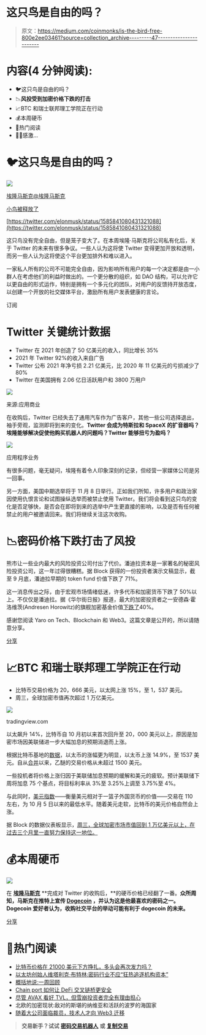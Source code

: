 # 这只鸟是自由的吗？

> 原文：<https://medium.com/coinmonks/is-the-bird-free-800e2ee03461?source=collection_archive---------47----------------------->

# 内容(4 分钟阅读):

*   🐦这只鸟是自由的吗？
*   📉**风投受到加密价格下跌的打击**
*   📈BTC 和瑞士联邦理工学院正在行动
*   💰本周硬币
*   📰热门阅读
*   🙏🏻感激…

# 🐦这只鸟是自由的吗？

![](img/e9d85ce892e2809b6fd066d47b82c2e2.png)

[埃隆马斯克@埃隆马斯克](https://twitter.com/elonmusk/status/1585841080431321088)

[小鸟被释放了](https://twitter.com/elonmusk/status/1585841080431321088)

[https://twitter.com/elonmusk/status/1585841080431321088](https://twitter.com/elonmusk/status/1585841080431321088)

这只鸟没有完全自由，但是笼子变大了。在本周埃隆·马斯克将公司私有化后，关于 Twitter 的未来有很多争议。一些人认为这将使 Twitter 变得更加开放和透明，而另一些人认为这将使这个平台更加排外和难以进入。

一家私人所有的公司不可能完全自由，因为影响所有用户的每一个决定都是由一小群人在考虑他们的利益时做出的。一个更分散的组织，如 DAO 结构，可以允许它以更自由的形式运作，特别是拥有一个多元化的团队，对用户的反馈持开放态度，以创建一个开放的社交媒体平台，激励所有用户发表健康的言论。

订阅

# Twitter 关键统计数据

*   Twitter 在 2021 年创造了 50 亿美元的收入，同比增长 35%
*   2021 年 Twitter 92%的收入来自广告
*   Twitter 公布 2021 年净亏损 2.21 亿美元，比 2020 年 11 亿美元的亏损减少了 80%
*   Twitter 在美国拥有 2.06 亿日活跃用户和 3800 万用户

![](img/5d58963f5fd06afdb147e6b12521b053.png)

来源:应用商业

在收购后，Twitter 已经失去了通用汽车作为广告客户，其他一些公司选择退出，袖手旁观，监测即将到来的变化。**Twitter 会成为特斯拉和 SpaceX 的扩音器吗？埃隆能够解决促使他购买机器人的问题吗？Twitter 能够扭亏为盈吗？**

![](img/fa49e8c47a641138ae4e43e9470015ab.png)

应用程序业务

有很多问题，毫无疑问，埃隆有着令人印象深刻的记录，但经营一家媒体公司是另一回事。

另一方面，美国中期选举将于 11 月 8 日举行。正如我们所知，许多用户和政治家因使用仇恨言论和试图操纵选举而被禁止使用 Twitter。我们将会看到这只鸟的变化是否足够快，是否会在即将到来的选举中产生更直接的影响，以及是否有任何被禁止的用户被邀请回来。我们将继续关注这次收购。

# 📉密码价格下跌打击了风投

熊市让一些业内最大的风险投资公司付出了代价。潘迪拉资本是一家著名的秘密风险投资公司，这一年过得很糟糕。据 Block 获得的一份投资者演示文稿显示，截至 9 月底，潘迪拉早期的 token fund 价值下跌了 71%。

这一消息传出之际，由于宏观市场情绪低迷，许多代币和加密货币下跌了 50%以上。不仅仅是潘迪拉。据《华尔街日报》报道，最大的加密投资者之一安德森·霍洛维茨(Andresen Horowitz)的旗舰加密基金价值[下跌了](https://www.theblock.co/post/179956/a16z-flagship-crypto-fund-dropped-value-wsj)40%。

感谢您阅读 Yaro on Tech、Blockchain 和 Web3。这篇文章是公开的，所以请随意分享。

[分享](https://yarocelis.substack.com/p/is-the-bird-free?utm_source=substack&utm_medium=email&utm_content=share&action=share&token=eyJ1c2VyX2lkIjo4NzI4NzQyLCJwb3N0X2lkIjo4MTYyNjMxNSwiaWF0IjoxNjY3MTgxMDU4LCJleHAiOjE2Njk3NzMwNTgsImlzcyI6InB1Yi0yODIwMjIiLCJzdWIiOiJwb3N0LXJlYWN0aW9uIn0.Z4U_yXuuj0I-GChLJcJMLGtsFwBPQT6WUoZ9323KyXY)

# 📈BTC 和瑞士联邦理工学院正在行动

*   比特币交易价格为 20，666 美元，以太网上涨 15%，至 1，537 美元。
*   周三，全球加密市值再次超过 1 万亿美元。

![](img/405c082d25349b0ac56da4d69f3e03c5.png)

tradingview.com

以太飙升 14%，比特币自 10 月初以来首次回升至 20，000 美元以上，原因是加密市场因美联储进一步大幅加息的预期消退而上涨。

根据比特币基地的[数据](https://www.coinbase.com/price/ethereum)，以太币的涨幅更为明显，以太币上涨 14.9%，至 1537 美元。自从[合并](https://www.theblock.co/post/166708/the-merge-everything-you-need-to-know-about-ethereums-big-upgrade)以来，乙醚的交易价格从未超过 1500 美元。

一些投机者将价格上涨归因于美联储加息预期的缓解和美元的疲软。预计美联储下周将加息 75 个基点，将目标利率从 3%至 3.25%上调至 3.75%至 4%。

与此同时，[美元指数](https://www.tradingview.com/chart/?symbol=TVC%3ADXY)——衡量美元相对于一篮子外国货币的价值——交易在 110 左右，为 10 月 5 日以来的最低水平。随着美元走软，比特币的美元价格自然会上涨。

据 Block 的数据仪表板显示，[周三，全球加密市场市值回到 1 万亿美元以上，在过去三个月里一直努力保持这一地位。](https://www.theblockcrypto.com/data/crypto-markets/prices/crypto-total-marketcap)

# 💰本周硬币

![](img/c51cfca9357bf987f4145ac44e395bb3.png)

在 [**埃隆马斯克**](https://twitter.com/elonmusk) **完成对 Twitter 的收购后，**的硬币价格已经翻了一番。**众所周知，马斯克在推特上宣传 [Dogecoin](http://ycobitcoin.com/) ，并认为这是他最喜欢的密码之一。Dogecoin 爱好者认为，收购社交平台的举动可能有利于 dogecoin 的未来。**

[分享](https://yarocelis.substack.com/p/will-defi-be-regulated?utm_source=substack&utm_medium=email&utm_content=share&action=share&token=eyJ1c2VyX2lkIjo4NzI4NzQyLCJwb3N0X2lkIjo4MDA4MzMzNywiaWF0IjoxNjY3MTc0NDI5LCJleHAiOjE2Njk3NjY0MjksImlzcyI6InB1Yi0yODIwMjIiLCJzdWIiOiJwb3N0LXJlYWN0aW9uIn0.C81cUJ8Y1qum-eXUC33tUVOk_UChL_PElDd80H9571w)

# 📰热门阅读

*   [比特币价格在 21000 美元下方挣扎，多头会再次发力吗？](https://www.newsbtc.com/news/bitcoin-price-struggles-under-21000-will-the-bulls-power-through-again/)
*   [以太坊创始人维塔利克·布特林:密码行业不应“狂热追逐机构资本”](https://decrypt.co/113168/ethereum-founder-vitalik-buterin-crypto-industry-shouldnt-be-enthusiastically-pursuing-institutional-capital)
*   [概括地说:一周回顾](https://bitcoinist.com/nfts-in-a-nutshell-a-weekly-review-73/)
*   [Chain port 如何让 DeFi 交叉链桥更安全](https://bitcoinist.com/making-defi-cross-chain-bridges-safer/)
*   [尽管 AVAX 看好 TVL，但雪崩投资者完全有理由担心](https://ambcrypto.com/avalanche-investors-have-every-reason-to-be-worried-despite-avaxs-bullish-tvl/)
*   北欧的加密现状:敌对的斯堪的纳维亚和活跃的波罗的海国家
*   [随着大公司面临裁员，技术人才向 Web3 迁移](https://cointelegraph.com/news/tech-talent-migrates-to-web3-as-large-companies-face-layoffs)

> **交易新手？试试** [**密码交易机器人**](/coinmonks/crypto-trading-bot-c2ffce8acb2a) **或** [**复制交易**](/coinmonks/top-10-crypto-copy-trading-platforms-for-beginners-d0c37c7d698c)